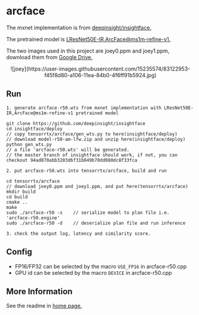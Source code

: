 # arcface

The mxnet implementation is from [deepinsight/insightface.](https://github.com/deepinsight/insightface)

The pretrained model is [LResNet50E-IR,ArcFace@ms1m-refine-v1.](https://github.com/deepinsight/insightface/wiki/Model-Zoo#32-lresnet50e-irarcfacems1m-refine-v1)

The two images used in this project are joey0.ppm and joey1.ppm, download them from [Google Drive.](https://drive.google.com/drive/folders/1ctqpkRCRKyBZRCNwo9Uq4eUoMRLtFq1e)

<p align="center">
![joey](https://user-images.githubusercontent.com/15235574/83122953-f45f8d80-a106-11ea-84b0-4f6ff91b5924.jpg)
</p>

## Run

```
1. generate arcface-r50.wts from mxnet implementation with LResNet50E-IR,ArcFace@ms1m-refine-v1 pretrained model

git clone https://github.com/deepinsight/insightface
cd insightface/deploy
// copy tensorrtx/arcface/gen_wts.py to here(insightface/deploy)
// download model-r50-am-lfw.zip and unzip here(insightface/deploy)
python gen_wts.py
// a file 'arcface-r50.wts' will be generated.
// the master branch of insightface should work, if not, you can checkout 94ad870abb3203d6f31b049b70dd080dc8f33fca

2. put arcface-r50.wts into tensorrtx/arcface, build and run

cd tensorrtx/arcface
// download joey0.ppm and joey1.ppm, and put here(tensorrtx/arcface)
mkdir build
cd build
cmake ..
make
sudo ./arcface-r50 -s    // serialize model to plan file i.e. 'arcface-r50.engine'
sudo ./arcface-r50 -d    // deserialize plan file and run inference

3. check the output log, latency and similarity score.
```

## Config

- FP16/FP32 can be selected by the macro `USE_FP16` in arcface-r50.cpp
- GPU id can be selected by the macro `DEVICE` in arcface-r50.cpp

## More Information

See the readme in [home page.](https://github.com/wang-xinyu/tensorrtx)
